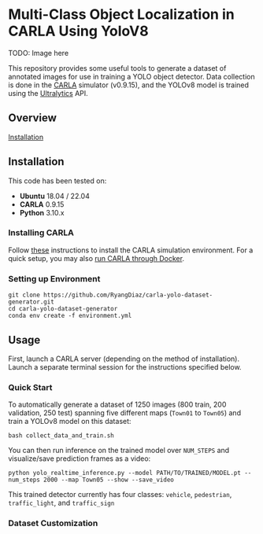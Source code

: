# Multi-Class Object Localization in CARLA Using YoloV8

TODO: Image here 

This repository provides some useful tools to generate a dataset of annotated images for use in training a YOLO object detector. Data collection is done in the [CARLA](https://carla.org//) simulator (v0.9.15), and the YOLOv8 model is trained using the [Ultralytics](https://docs.ultralytics.com) API.

## Overview

[Installation](#Installation)

## Installation

This code has been tested on:
- **Ubuntu** 18.04 / 22.04
- **CARLA** 0.9.15
- **Python** 3.10.x

### Installing CARLA
Follow [these](https://carla.readthedocs.io/en/0.9.15/start_quickstart/) instructions to install the CARLA simulation environment. For a quick setup, you may also [run CARLA through Docker](https://carla.readthedocs.io/en/0.9.15/build_docker/).

### Setting up Environment
```
git clone https://github.com/RyangDiaz/carla-yolo-dataset-generator.git
cd carla-yolo-dataset-generator
conda env create -f environment.yml
```

## Usage
First, launch a CARLA server (depending on the method of installation). Launch a separate terminal session for the instructions specified below.

### Quick Start
To automatically generate a dataset of 1250 images (800 train, 200 validation, 250 test) spanning five different maps (`Town01` to `Town05`) and train a YOLOv8 model on this dataset:

`bash collect_data_and_train.sh`

You can then run inference on the trained model over `NUM_STEPS` and visualize/save prediction frames as a video:

`python yolo_realtime_inference.py --model PATH/TO/TRAINED/MODEL.pt --num_steps 2000 --map Town05 --show --save_video`

This trained detector currently has four classes: `vehicle`, `pedestrian`, `traffic_light`, and `traffic_sign`

### Dataset Customization
